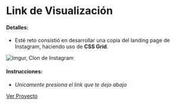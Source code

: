 # Link de Visualización

#### Detalles:

- Esté reto consistió en desarrollar una copia del landing page de Instagram, haciendo uso de **CSS Grid**. 


![Imgur, Clon de Instagram](https://i.imgur.com/xb5O1mq.png)

#### Instrucciones:

- _Unicamente presiona el link que te dejo abajo_

[Ver Proyecto](https://aricanomx.github.io/Arquitectura%20Frontend/Curso%20de%20CSS%20Grid%20Layout/clon_instagram/)
